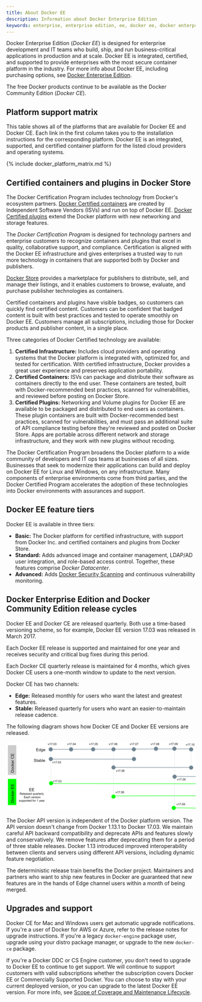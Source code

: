 ```yaml
---
title: About Docker EE
description: Information about Docker Enterprise Edition
keywords: enterprise, enterprise edition, ee, docker ee, docker enterprise edition, lts, commercial, cs, cs engine
---
```


Docker Enterprise Edition (*Docker EE*) is designed for enterprise
development and IT teams who build, ship, and run business-critical
applications in production and at scale. Docker EE is integrated, certified,
and supported to provide enterprises with the most secure container platform
in the industry. For more info about Docker EE, including purchasing
options, see [Docker Enterprise Edition](https://www.docker.com/enterprise-edition/).

The free Docker products continue to be available as the Docker Community
Edition (*Docker CE*).

## Platform support matrix

This table shows all of the platforms that are available for Docker EE and
Docker CE. Each link in the first column takes you to the installation
instructions for the corresponding platform. Docker EE is an integrated,
supported, and certified container platform for the listed cloud providers and
operating systems.

{% include docker_platform_matrix.md %}

## Certified containers and plugins in Docker Store

The Docker Certification Program includes technology from Docker's ecosystem
partners. [Docker Certified
containers](https://store.docker.com/search?certification_status=certified&q=&source=verified&type=image)
are created by Independent Software Vendors (ISVs) and run on top of Docker
EE. [Docker Certified plugins](https://store.docker.com/search?certification_status=certified&q=&type=plugin)
extend the Docker platform with new networking and storage features.

The *Docker Certification Program* is designed for technology partners and
enterprise customers to recognize containers and plugins that excel in
quality, collaborative support, and compliance. Certification is aligned with
the Docker EE infrastructure and gives enterprises a trusted way
to run more technology in containers that are supported both by Docker and
publishers.

[Docker Store](https://store.docker.com/) provides a marketplace for publishers to distribute, sell, and manage their listings, and it enables customers to browse, evaluate, and purchase publisher technologies as containers.

Certified containers and plugins have visible badges, so customers can
quickly find certified content. Customers can be confident that badged
content is built with best practices and tested to operate smoothly on Docker
EE. Customers manage all subscriptions, including those for Docker products
and publisher content, in a single place.

Three categories of Docker Certified technology are available:

1.  **Certified Infrastructure:** Includes cloud providers and operating
    systems that the Docker platform is integrated with, optimized for, and
    tested for certification. With certified infrastructure, Docker provides
    a great user experience and preserves application portability.
2.  **Certified Containers:** ISVs can package and distribute their software
    as containers directly to the end user. These containers are tested, built
    with Docker-recommended best practices, scanned for vulnerabilities, and
    reviewed before posting on Docker Store.
3.  **Certified Plugins:** Networking and Volume plugins for Docker EE are
    available to be packaged and distributed to end users as containers. These
    plugin containers are built with Docker-recommended best practices,
    scanned for vulnerabilities, and must pass an additional suite of API
    compliance testing before they're reviewed and posted on Docker Store.
    Apps are portable across different network and storage infrastructure, and
    they work with new plugins without recoding.

The Docker Certification Program broadens the Docker platform to a wide
community of developers and IT ops teams at businesses of all sizes.
Businesses that seek to modernize their applications can build and deploy on
Docker EE for Linux and Windows, on any infrastructure. Many components of
enterprise environments come from third parties, and the Docker Certified
Program accelerates the adoption of these technologies into Docker
environments with assurances and support.

## Docker EE feature tiers

Docker EE is available in three tiers:

-  **Basic:** The Docker platform for certified infrastructure, with support
   from Docker Inc. and certified containers and plugins from Docker Store.
-  **Standard:** Adds advanced image and container management, LDAP/AD user
   integration, and role-based access control. Together, these features
   comprise *Docker Datacenter*.
-  **Advanced:** Adds
   [Docker Security Scanning](https://blog.docker.com/2016/05/docker-security-scanning/)
   and continuous vulnerability monitoring.

## Docker Enterprise Edition and Docker Community Edition release cycles

Docker EE and Docker CE are released quarterly. Both use a time-based
versioning scheme, so for example, Docker EE version 17.03 was released in
March 2017.

Each Docker EE release is supported and maintained for one year and receives
security and critical bug fixes during this period.

Each Docker CE quarterly release is maintained for 4 months, which gives
Docker CE users a one-month window to update to the next version.

Docker CE has two channels:

-  **Edge:** Released monthly for users who want the latest and greatest
   features.
-  **Stable:** Released quarterly for users who want an easier-to-maintain
   release cadence.

The following diagram shows how Docker CE and Docker EE versions are released.

![Docker CE and Docker EE lifecycle](images/docker-ce-and-ee-lifecycle.png)

The Docker API version is independent of the Docker platform version. The API
version doesn't change from Docker 1.13.1 to Docker 17.03. We maintain
careful API backward compatibility and deprecate APIs and features slowly and
conservatively. We remove features after deprecating them for a period of
three stable releases. Docker 1.13 introduced improved interoperability
between clients and servers using different API versions, including dynamic
feature negotiation.

The deterministic release train benefits the Docker project. Maintainers and
partners who want to ship new features in Docker are guaranteed that new
features are in the hands of Edge channel users within a month of being
merged.

## Upgrades and support

Docker CE for Mac and Windows users get automatic upgrade notifications. If
you're a user of Docker for AWS or Azure, refer to the release notes for
upgrade instructions. If you're a legacy `docker-engine` package user, 
upgrade using your distro package manager, or upgrade to the new `docker-ce`
package.

If you're a Docker DDC or CS Engine customer, you don't need to upgrade to
Docker EE to continue to get support. We will continue to support customers
with valid subscriptions whether the subscription covers Docker EE or
Commercially Supported Docker. You can choose to stay with your current
deployed version, or you can upgrade to the latest Docker EE version. For
more info, see [Scope of Coverage and Maintenance
Lifecycle](https://success.docker.com/Policies/Scope_of_Support).
